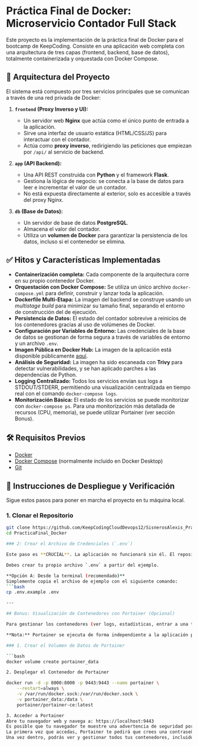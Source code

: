 # Práctica Final de Docker: Microservicio Contador Full Stack

Este proyecto es la implementación de la práctica final de Docker para el bootcamp de KeepCoding. Consiste en una aplicación web completa con una arquitectura de tres capas (frontend, backend, base de datos), totalmente containerizada y orquestada con Docker Compose.

## 🌟 Arquitectura del Proyecto

El sistema está compuesto por tres servicios principales que se comunican a través de una red privada de Docker:

1.  **`frontend` (Proxy Inverso y UI):**
    *   Un servidor web **Nginx** que actúa como el único punto de entrada a la aplicación.
    *   Sirve una interfaz de usuario estática (HTML/CSS/JS) para interactuar con el contador.
    *   Actúa como **proxy inverso**, redirigiendo las peticiones que empiezan por `/api/` al servicio de backend.

2.  **`app` (API Backend):**
    *   Una API REST construida con **Python** y el framework **Flask**.
    *   Gestiona la lógica de negocio: se conecta a la base de datos para leer e incrementar el valor de un contador.
    *   No está expuesta directamente al exterior, solo es accesible a través del proxy Nginx.

3.  **`db` (Base de Datos):**
    *   Un servidor de base de datos **PostgreSQL**.
    *   Almacena el valor del contador.
    *   Utiliza un **volumen de Docker** para garantizar la persistencia de los datos, incluso si el contenedor se elimina.

## ✅ Hitos y Características Implementadas

*   **Containerización completa:** Cada componente de la arquitectura corre en su propio contenedor Docker.
*   **Orquestación con Docker Compose:** Se utiliza un único archivo `docker-compose.yml` para definir, construir y lanzar toda la aplicación.
*   **Dockerfile Multi-Etapa:** La imagen del backend se construye usando un *multistage build* para minimizar su tamaño final, separando el entorno de construcción del de ejecución.
*   **Persistencia de Datos:** El estado del contador sobrevive a reinicios de los contenedores gracias al uso de volúmenes de Docker.
*   **Configuración por Variables de Entorno:** Las credenciales de la base de datos se gestionan de forma segura a través de variables de entorno y un archivo `.env`.
*   **Imagen Pública en Docker Hub:** La imagen de la aplicación está disponible públicamente [aquí](https://hub.docker.com/r/alesisneros/docker-bootcamp-project).
*   **Análisis de Seguridad:** La imagen ha sido escaneada con **Trivy** para detectar vulnerabilidades, y se han aplicado parches a las dependencias de Python.
*   **Logging Centralizado:** Todos los servicios envían sus logs a STDOUT/STDERR, permitiendo una visualización centralizada en tiempo real con el comando `docker-compose logs`.
*   **Monitorización Básica:** El estado de los servicios se puede monitorizar con `docker-compose ps`. Para una monitorización más detallada de recursos (CPU, memoria), se puede utilizar Portainer (ver sección Bonus).

## 🛠️ Requisitos Previos

*   [Docker](https://www.docker.com/products/docker-desktop/)
*   [Docker Compose](https://docs.docker.com/compose/install/) (normalmente incluido en Docker Desktop)
*   [Git](https://git-scm.com/)

## 🚀 Instrucciones de Despliegue y Verificación

Sigue estos pasos para poner en marcha el proyecto en tu máquina local.

### 1. Clonar el Repositorio

```bash
git clone https://github.com/KeepCodingCloudDevops12/SisnerosAlexis_PracticaFinal_Docker.git
cd PracticaFinal_Docker

### 2: Crear el Archivo de Credenciales (`.env`)

Este paso es **CRUCIAL**. La aplicación no funcionará sin él. El repositorio incluye un archivo de ejemplo llamado `.env.example` para facilitar este proceso.

Debes crear tu propio archivo `.env` a partir del ejemplo.

**Opción A: Desde la terminal (recomendado)**
Simplemente copia el archivo de ejemplo con el siguiente comando:
```bash
cp .env.example .env

---

## Bonus: Visualización de Contenedores con Portainer (Opcional)

Para gestionar los contenedores (ver logs, estadísticas, entrar a una terminal, etc.) a través de una interfaz gráfica de usuario, puedes desplegar Portainer.

**Nota:** Portainer se ejecuta de forma independiente a la aplicación principal.

### 1. Crear el Volumen de Datos de Portainer

```bash
docker volume create portainer_data

2. Desplegar el Contenedor de Portainer

docker run -d -p 8000:8000 -p 9443:9443 --name portainer \
    --restart=always \
    -v /var/run/docker.sock:/var/run/docker.sock \
    -v portainer_data:/data \
    portainer/portainer-ce:latest

3. Acceder a Portainer
Abre tu navegador web y navega a: https://localhost:9443
Es posible que tu navegador te muestre una advertencia de seguridad porque Portainer usa un certificado SSL autofirmado. Simplemente acepta el riesgo y continúa.
La primera vez que accedas, Portainer te pedirá que crees una contraseña para el usuario admin.
Una vez dentro, podrás ver y gestionar todos tus contenedores, incluidos bootcamp-frontend, bootcamp-app y bootcamp-db.